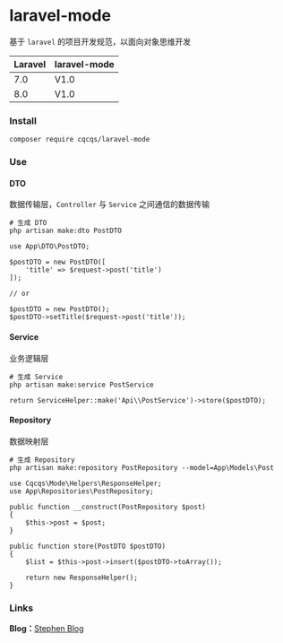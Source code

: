 # laravel-mode

基于 `laravel` 的项目开发规范，以面向对象思维开发

|  Laravel   | laravel-mode  |
|  ----  | ----  |
| 7.0  | V1.0 |
| 8.0  | V1.0 |

### Install

```$xslt
composer require cqcqs/laravel-mode
```

### Use

#### DTO

数据传输层，`Controller` 与 `Service` 之间通信的数据传输

```$xslt
# 生成 DTO
php artisan make:dto PostDTO
```

```$xslt
use App\DTO\PostDTO;

$postDTO = new PostDTO([
    'title' => $request->post('title')
]);

// or

$postDTO = new PostDTO();
$postDTO->setTitle($request->post('title'));
```

#### Service

业务逻辑层

```$xslt
# 生成 Service
php artisan make:service PostService
```

```$xslt
return ServiceHelper::make('Api\\PostService')->store($postDTO);
```

#### Repository

数据映射层

```$xslt
# 生成 Repository
php artisan make:repository PostRepository --model=App\Models\Post
```

```$xslt
use Cqcqs\Mode\Helpers\ResponseHelper;
use App\Repositories\PostRepository;

public function __construct(PostRepository $post)
{
    $this->post = $post;
}

public function store(PostDTO $postDTO)
{
    $list = $this->post->insert($postDTO->toArray());

    return new ResponseHelper();
}
```

### Links

**Blog：**[Stephen Blog](https://www.stephen520.cn/)
